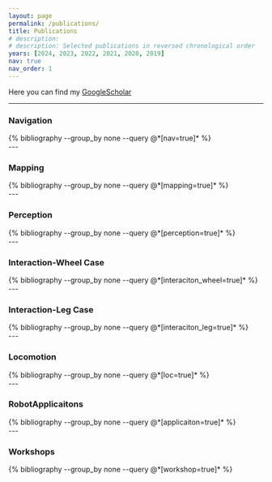 ```yaml
---
layout: page
permalink: /publications/
title: Publications
# description: 
# description: Selected publications in reversed chronological order
years: [2024, 2023, 2022, 2021, 2020, 2019]
nav: true
nav_order: 1
---
```

Here you can find my [GoogleScholar](https://scholar.google.com/citations?hl=zh-CN&user=bWThk9wAAAAJ&view_op=list_works&sortby=pubdate)



<!-- ### UnderView

<div class="publications">
    {% bibliography -f papers -q @*[under=true]* %}
</div> -->

--- 

### Navigation

<div class="publications">
  {% bibliography --group_by none --query @*[nav=true]* %}
</div>
--- 


### Mapping
<div class="publications">
  {% bibliography --group_by none --query @*[mapping=true]* %}
</div>
--- 


### Perception

<div class="publications">
  {% bibliography --group_by none --query @*[perception=true]* %}
</div>
--- 


### Interaction-Wheel Case

<div class="publications">
  {% bibliography --group_by none --query @*[interaciton_wheel=true]* %}
</div>
--- 

### Interaction-Leg Case

<div class="publications">
  {% bibliography --group_by none --query @*[interaciton_leg=true]* %}
</div>
--- 


### Locomotion

<div class="publications">
  {% bibliography --group_by none --query @*[loc=true]* %}
</div>
---

### RobotApplicaitons

<div class="publications">
  {% bibliography --group_by none --query @*[applicaiton=true]* %}
</div>
--- 

### Workshops

<div class="publications">
  {% bibliography --group_by none --query @*[workshop=true]* %}
</div>
 